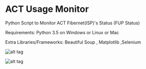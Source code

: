 # ACT Usage Monitor
Python Script to Monitor ACT Fibernet(ISP)'s Status (FUP Status)

Requirements: Python 3.5 on Windows or Linux or Mac

Extra Libraries/Frameworks: Beautiful Soup , Matplotlib ,Selenium

![alt tag](https://i.imgur.com/lgw2KK0.png "w/o flexy")

![alt tag](https://i.imgur.com/PR6V1VZ.png "w flexy")
